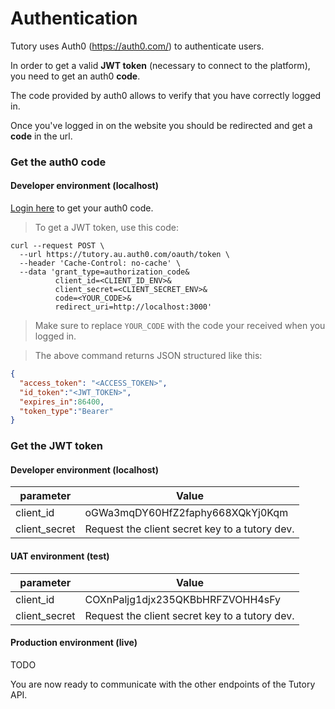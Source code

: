 # Authentication

Tutory uses Auth0 (https://auth0.com/) to authenticate users.

In order to get a valid **JWT token** (necessary to connect to the platform), you need to get an auth0 **code**.

The code provided by auth0 allows to verify that you have correctly logged in.

Once you've logged in on the website you should be redirected and get a **code** in the url.

### Get the auth0 code

#### Developer environment (localhost)

<a target="_blank" href="https://tutory.au.auth0.com/login?response_type=code&client=oGWa3mqDY60HfZ2faphy668XQkYj0Kqm&scope=openid%20email">Login here</a>
 to get your auth0 code.

> To get a JWT token, use this code:

```shell
curl --request POST \
  --url https://tutory.au.auth0.com/oauth/token \
  --header 'Cache-Control: no-cache' \
  --data 'grant_type=authorization_code&
          client_id=<CLIENT_ID_ENV>&
          client_secret=<CLIENT_SECRET_ENV>&
          code=<YOUR_CODE>&
          redirect_uri=http://localhost:3000'
```

> Make sure to replace `YOUR_CODE` with the code your received when you logged in.

> The above command returns JSON structured like this:

```json
{
  "access_token": "<ACCESS_TOKEN>",
  "id_token":"<JWT_TOKEN>",
  "expires_in":86400,
  "token_type":"Bearer"
}
```

### Get the JWT token

#### Developer environment (localhost)

parameter | Value
--------- | -----------
client_id | oGWa3mqDY60HfZ2faphy668XQkYj0Kqm
client_secret | Request the client secret key to a tutory dev.

#### UAT environment (test)

parameter | Value
--------- | -----------
client_id | COXnPaljg1djx235QKBbHRFZVOHH4sFy
client_secret | Request the client secret key to a tutory dev.

#### Production environment (live)

<aside class="notice">
TODO
</aside>


You are now ready to communicate with the other endpoints of the Tutory API.
